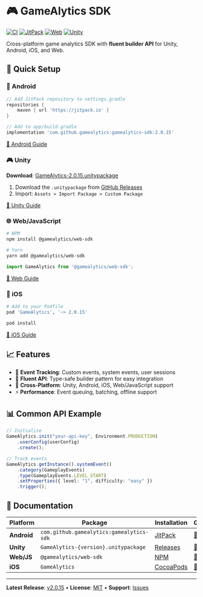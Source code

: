 # 🎮 GameAlytics SDK

[![CI](https://github.com/gamealytics/gamealytics-sdk/workflows/CI/badge.svg)](https://github.com/gamealytics/gamealytics-sdk/actions)
[![JitPack](https://jitpack.io/v/gamealytics/gamealytics-sdk.svg)](https://jitpack.io/#gamealytics/gamealytics-sdk)
[![Web](https://img.shields.io/npm/v/@gamealytics/web-sdk)](https://www.npmjs.com/package/@gamealytics/web-sdk)
[![Unity](https://img.shields.io/github/v/release/gamealytics/gamealytics-sdk)](https://github.com/gamealytics/gamealytics-sdk/releases)

Cross-platform game analytics SDK with **fluent builder API** for Unity, Android, iOS, and Web.

## 🚀 Quick Setup

### 📱 Android 
```gradle
// Add JitPack repository to settings.gradle
repositories {
    maven { url 'https://jitpack.io' }
}

// Add to app/build.gradle
implementation 'com.github.gamealytics:gamealytics-sdk:2.0.15'
```
[📖 Android Guide](packages/android/README.md)

### 🎮 Unity
**Download**: [GameAlytics-2.0.15.unitypackage](https://github.com/gamealytics/gamealytics-sdk/releases/download/2.0.15/GameAlytics-2.0.15.unitypackage)

1. Download the `.unitypackage` from [GitHub Releases](https://github.com/gamealytics/gamealytics-sdk/releases)
2. Import: `Assets > Import Package > Custom Package`

[📖 Unity Guide](packages/unity-package/Assets/GameAlytics/Documentation/README.md)

### 🌐 Web/JavaScript
```bash
# NPM
npm install @gamealytics/web-sdk

# Yarn  
yarn add @gamealytics/web-sdk
```
```javascript
import GameAlytics from '@gamealytics/web-sdk';
```
[📖 Web Guide](packages/web/README.md)

### 🍎 iOS
```ruby
# Add to your Podfile
pod 'GameAlytics', '~> 2.0.15'
```
```bash
pod install
```
[📖 iOS Guide](packages/ios/README.md)
## 📈 Features

- 🎯 **Event Tracking**: Custom events, system events, user sessions
- 🚀 **Fluent API**: Type-safe builder pattern for easy integration
- 📱 **Cross-Platform**: Unity, Android, iOS, Web/JavaScript support
- ⚡ **Performance**: Event queuing, batching, offline support

## 📊 Common API Example

```typescript
// Initialize
GameAlytics.init("your-api-key", Environment.PRODUCTION)
    .userConfig(userConfig)
    .create();

// Track events
GameAlytics.getInstance().systemEvent()
    .category(GameplayEvents)
    .type(GameplayEvents.LEVEL_START)
    .setProperties({ level: "1", difficulty: "easy" })
    .trigger();
```

## 📁 Documentation

| Platform | Package | Installation | Guide |
|----------|---------|--------------|-------|
| **Android** | `com.github.gamealytics:gamealytics-sdk` | [JitPack](https://jitpack.io/#gamealytics/gamealytics-sdk) | [📖](packages/android/README.md) |
| **Unity** | `GameAlytics-{version}.unitypackage` | [Releases](https://github.com/gamealytics/gamealytics-sdk/releases) | [📖](packages/unity-package/Assets/GameAlytics/Documentation/README.md) |
| **Web/JS** | `@gamealytics/web-sdk` | [NPM](https://www.npmjs.com/package/@gamealytics/web-sdk) | [📖](packages/web/README.md) |
| **iOS** | `GameAlytics` | [CocoaPods](https://cocoapods.org/pods/GameAlytics) | [📖](packages/ios/README.md) |

---

**Latest Release**: [v2.0.15](https://github.com/gamealytics/gamealytics-sdk/releases) • **License**: [MIT](LICENSE) • **Support**: [Issues](https://github.com/gamealytics/gamealytics-sdk/issues)
</div>
